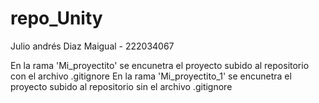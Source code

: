 # repo_Unity
Julio andrés Diaz Maigual - 222034067

En la rama 'Mi_proyectito' se encunetra el proyecto subido al repositorio con el archivo .gitignore
En la rama 'Mi_proyectito_1' se encunetra el proyecto subido al repositorio sin el archivo .gitignore
